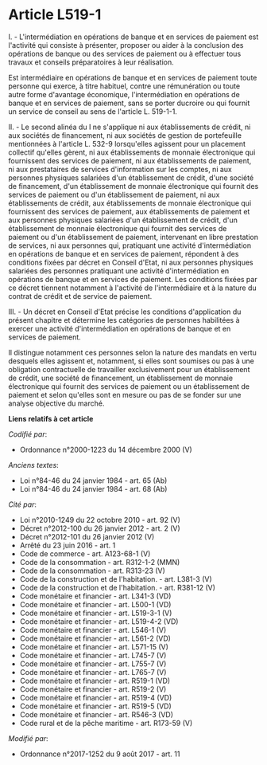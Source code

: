 # Article L519-1

I. - L'intermédiation en opérations de banque et en services de paiement est l'activité qui consiste à présenter, proposer ou
aider à la conclusion des opérations de banque ou des services de paiement ou à effectuer tous travaux et conseils
préparatoires à leur réalisation.

Est intermédiaire en opérations de banque et en services de paiement toute personne qui exerce, à titre habituel, contre une
rémunération ou toute autre forme d'avantage économique, l'intermédiation en opérations de banque et en services de paiement,
sans se porter ducroire ou qui fournit un service de conseil au sens de l'article L. 519-1-1.

II. - Le second alinéa du I ne s'applique ni aux établissements de crédit, ni aux sociétés de financement, ni aux sociétés de
gestion de portefeuille mentionnées à l'article L. 532-9 lorsqu'elles agissent pour un placement collectif qu'elles gèrent,
ni aux établissements de monnaie électronique qui fournissent des services de paiement, ni aux établissements de paiement, ni
aux prestataires de services d'information sur les comptes, ni aux personnes physiques salariées d'un établissement de
crédit, d'une société de financement, d'un établissement de monnaie électronique qui fournit des services de paiement ou d'un
établissement de paiement, ni aux établissements de crédit, aux établissements de monnaie électronique qui fournissent des
services de paiement, aux établissements de paiement et aux personnes physiques salariées d'un établissement de crédit, d'un
établissement de monnaie électronique qui fournit des services de paiement ou d'un établissement de paiement, intervenant en
libre prestation de services, ni aux personnes qui, pratiquant une activité d'intermédiation en opérations de banque et en
services de paiement, répondent à des conditions fixées par décret en Conseil d'Etat, ni aux personnes physiques salariées
des personnes pratiquant une activité d'intermédiation en opérations de banque et en services de paiement. Les conditions
fixées par ce décret tiennent notamment à l'activité de l'intermédiaire et à la nature du contrat de crédit et de service de
paiement.

III. - Un décret en Conseil d'Etat précise les conditions d'application du présent chapitre et détermine les catégories de
personnes habilitées à exercer une activité d'intermédiation en opérations de banque et en services de paiement.

Il distingue notamment ces personnes selon la nature des mandats en vertu desquels elles agissent et, notamment, si elles
sont soumises ou pas à une obligation contractuelle de travailler exclusivement pour un établissement de crédit, une société
de financement, un établissement de monnaie électronique qui fournit des services de paiement ou un établissement de paiement
et selon qu'elles sont en mesure ou pas de se fonder sur une analyse objective du marché.

**Liens relatifs à cet article**

_Codifié par_:

  - Ordonnance n°2000-1223 du 14 décembre 2000 (V)

_Anciens textes_:

  - Loi n°84-46 du 24 janvier 1984 - art. 65 (Ab)
  - Loi n°84-46 du 24 janvier 1984 - art. 68 (Ab)

_Cité par_:

  - Loi n°2010-1249 du 22 octobre 2010 - art. 92 (V)
  - Décret n°2012-100 du 26 janvier 2012 - art. 2 (V)
  - Décret n°2012-101 du 26 janvier 2012 (V)
  - Arrêté du 23 juin 2016 - art. 1
  - Code de commerce - art. A123-68-1 (V)
  - Code de la consommation - art. R312-1-2 (MMN)
  - Code de la consommation - art. R313-23 (V)
  - Code de la construction et de l'habitation. - art. L381-3 (V)
  - Code de la construction et de l'habitation. - art. R381-12 (V)
  - Code monétaire et financier - art. L341-3 (VD)
  - Code monétaire et financier - art. L500-1 (VD)
  - Code monétaire et financier - art. L519-3-1 (V)
  - Code monétaire et financier - art. L519-4-2 (VD)
  - Code monétaire et financier - art. L546-1 (V)
  - Code monétaire et financier - art. L561-2 (VD)
  - Code monétaire et financier - art. L571-15 (V)
  - Code monétaire et financier - art. L745-7 (V)
  - Code monétaire et financier - art. L755-7 (V)
  - Code monétaire et financier - art. L765-7 (V)
  - Code monétaire et financier - art. R519-1 (VD)
  - Code monétaire et financier - art. R519-2 (V)
  - Code monétaire et financier - art. R519-4 (VD)
  - Code monétaire et financier - art. R519-5 (VD)
  - Code monétaire et financier - art. R546-3 (VD)
  - Code rural et de la pêche maritime - art. R173-59 (V)

_Modifié par_:

  - Ordonnance n°2017-1252 du 9 août 2017 - art. 11
